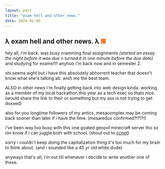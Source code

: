 ```yaml
---
layout: post
title: "exam hell and other news."
date: 2024-02-05
---
```



## λ exam hell and other news. λ <a href="/feed.xml"><img src="/assets/images/rss_ani.gif"></a>

hey all, i'm back. was busy cramming final assignments *(started an essay the night before it was due n turned it in one minute before the due date)* and studying for exams!!!! anyhoo i'm back now and in semester 2. 
<!--ex-->
shi seems aight but i have this absolutely abhorrent teacher that doesn't know what she's talking ab. 
wish me the best team.

ALSO in other news i'm finally getting back into web design kinda. working as a member of my local hackathon this year as a tech exec so thats nice. (would share the link to their or something but my ass is not trying to get doxxed)

also for you longtime followers of my antics, mesacomplex may be coming back sooner than later if i have the time. (mesaredux confirmed?!?!?!)

i've been way too busy with this one goated geopol minecraft server tho so ion know if i can juggle both with school. (shout out to <a href='https://ccnetmc.com'>ccnet</a>)

sorry i couldn't keep doing the capitalization thing it's too much for my brain to think about. (and i sounded like a 45 yr old white dude)

anyways that's all, i'm out till whenever i decide to write another one of these. 